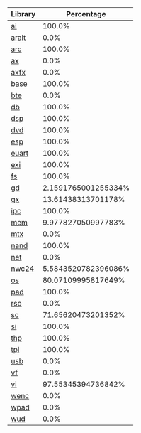 | Library | Percentage |
| ------------- | ------------- |
| [ai](https://github.com/shibbo/Petari/tree/master/libs/RVL_SDK/docs/lib/ai.md) | 100.0% |
| [aralt](https://github.com/shibbo/Petari/tree/master/libs/RVL_SDK/docs/lib/aralt.md) | 0.0% |
| [arc](https://github.com/shibbo/Petari/tree/master/libs/RVL_SDK/docs/lib/arc.md) | 100.0% |
| [ax](https://github.com/shibbo/Petari/tree/master/libs/RVL_SDK/docs/lib/ax.md) | 0.0% |
| [axfx](https://github.com/shibbo/Petari/tree/master/libs/RVL_SDK/docs/lib/axfx.md) | 0.0% |
| [base](https://github.com/shibbo/Petari/tree/master/libs/RVL_SDK/docs/lib/base.md) | 100.0% |
| [bte](https://github.com/shibbo/Petari/tree/master/libs/RVL_SDK/docs/lib/bte.md) | 0.0% |
| [db](https://github.com/shibbo/Petari/tree/master/libs/RVL_SDK/docs/lib/db.md) | 100.0% |
| [dsp](https://github.com/shibbo/Petari/tree/master/libs/RVL_SDK/docs/lib/dsp.md) | 100.0% |
| [dvd](https://github.com/shibbo/Petari/tree/master/libs/RVL_SDK/docs/lib/dvd.md) | 100.0% |
| [esp](https://github.com/shibbo/Petari/tree/master/libs/RVL_SDK/docs/lib/esp.md) | 100.0% |
| [euart](https://github.com/shibbo/Petari/tree/master/libs/RVL_SDK/docs/lib/euart.md) | 100.0% |
| [exi](https://github.com/shibbo/Petari/tree/master/libs/RVL_SDK/docs/lib/exi.md) | 100.0% |
| [fs](https://github.com/shibbo/Petari/tree/master/libs/RVL_SDK/docs/lib/fs.md) | 100.0% |
| [gd](https://github.com/shibbo/Petari/tree/master/libs/RVL_SDK/docs/lib/gd.md) | 2.1591765001255334% |
| [gx](https://github.com/shibbo/Petari/tree/master/libs/RVL_SDK/docs/lib/gx.md) | 13.61438313701178% |
| [ipc](https://github.com/shibbo/Petari/tree/master/libs/RVL_SDK/docs/lib/ipc.md) | 100.0% |
| [mem](https://github.com/shibbo/Petari/tree/master/libs/RVL_SDK/docs/lib/mem.md) | 9.977827050997783% |
| [mtx](https://github.com/shibbo/Petari/tree/master/libs/RVL_SDK/docs/lib/mtx.md) | 0.0% |
| [nand](https://github.com/shibbo/Petari/tree/master/libs/RVL_SDK/docs/lib/nand.md) | 100.0% |
| [net](https://github.com/shibbo/Petari/tree/master/libs/RVL_SDK/docs/lib/net.md) | 0.0% |
| [nwc24](https://github.com/shibbo/Petari/tree/master/libs/RVL_SDK/docs/lib/nwc24.md) | 5.5843520782396086% |
| [os](https://github.com/shibbo/Petari/tree/master/libs/RVL_SDK/docs/lib/os.md) | 80.07109995817649% |
| [pad](https://github.com/shibbo/Petari/tree/master/libs/RVL_SDK/docs/lib/pad.md) | 100.0% |
| [rso](https://github.com/shibbo/Petari/tree/master/libs/RVL_SDK/docs/lib/rso.md) | 0.0% |
| [sc](https://github.com/shibbo/Petari/tree/master/libs/RVL_SDK/docs/lib/sc.md) | 71.65620473201352% |
| [si](https://github.com/shibbo/Petari/tree/master/libs/RVL_SDK/docs/lib/si.md) | 100.0% |
| [thp](https://github.com/shibbo/Petari/tree/master/libs/RVL_SDK/docs/lib/thp.md) | 100.0% |
| [tpl](https://github.com/shibbo/Petari/tree/master/libs/RVL_SDK/docs/lib/tpl.md) | 100.0% |
| [usb](https://github.com/shibbo/Petari/tree/master/libs/RVL_SDK/docs/lib/usb.md) | 0.0% |
| [vf](https://github.com/shibbo/Petari/tree/master/libs/RVL_SDK/docs/lib/vf.md) | 0.0% |
| [vi](https://github.com/shibbo/Petari/tree/master/libs/RVL_SDK/docs/lib/vi.md) | 97.55345394736842% |
| [wenc](https://github.com/shibbo/Petari/tree/master/libs/RVL_SDK/docs/lib/wenc.md) | 0.0% |
| [wpad](https://github.com/shibbo/Petari/tree/master/libs/RVL_SDK/docs/lib/wpad.md) | 0.0% |
| [wud](https://github.com/shibbo/Petari/tree/master/libs/RVL_SDK/docs/lib/wud.md) | 0.0% |
